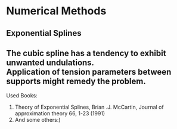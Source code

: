 # Numerical Methods
## Exponential Splines
The cubic spline has a tendency to exhibit unwanted undulations.  
Application of tension parameters between supports might remedy the problem.
---
Used Books:
1. Theory of Exponential Splines, Brian .J. McCartin, Journal of approximation theory 66, 1-23 (1991)  
2. And some others:)

